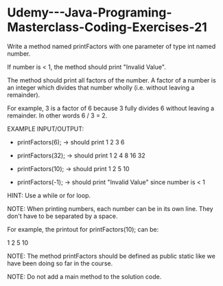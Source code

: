 # Udemy---Java-Programing-Masterclass-Coding-Exercises-21

Write a method named printFactors with one parameter of type int named number. 

If number is < 1, the method should print "Invalid Value".

The method should print all factors of the number. A factor of a number is an integer which divides that number wholly (i.e. without leaving a remainder).

For example, 3 is a factor of 6 because 3 fully divides 6 without leaving a remainder. In other words 6 / 3 = 2.


EXAMPLE INPUT/OUTPUT:

* printFactors(6); → should print 1 2 3 6

* printFactors(32); → should print 1 2 4 8 16 32

* printFactors(10); → should print 1 2 5 10

* printFactors(-1); → should print "Invalid Value" since number is < 1


HINT: Use a while or for loop.


NOTE: When printing numbers, each number can be in its own line. They don't have to be separated by a space.

For example, the printout for printFactors(10); can be:

1
2
5
10

NOTE: The method printFactors should be defined as public static like we have been doing so far in the course.

NOTE: Do not add a main method to the solution code.
